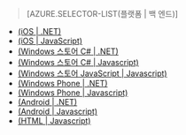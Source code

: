 ﻿> [AZURE.SELECTOR-LIST(플랫폼 | 백 엔드)]
- [(iOS | .NET)](mobile-services-dotnet-backend-ios-call-custom-api.md)
- [(iOS | JavaScript)](mobile-services-ios-call-custom-api.md)
- [(Windows 스토어 C# | .NET)](mobile-services-dotnet-backend-windows-store-dotnet-call-custom-api.md)
- [(Windows 스토어 C# | Javascript)](mobile-services-windows-store-dotnet-call-custom-api.md)
- [(Windows 스토어 JavaScript | Javascript)](mobile-services-windows-store-javascript-call-custom-api.md)
- [(Windows Phone | .NET)](mobile-services-dotnet-backend-windows-phone-call-custom-api.md)
- [(Windows Phone | Javascript)](mobile-services-windows-phone-call-custom-api.md)
- [(Android | .NET)](mobile-services-dotnet-backend-android-call-custom-api.md)
- [(Android | Javascript)](mobile-services-android-call-custom-api.md)
- [(HTML | Javascript)](mobile-services-html-call-custom-api.md)
<!--HONumber=47-->
